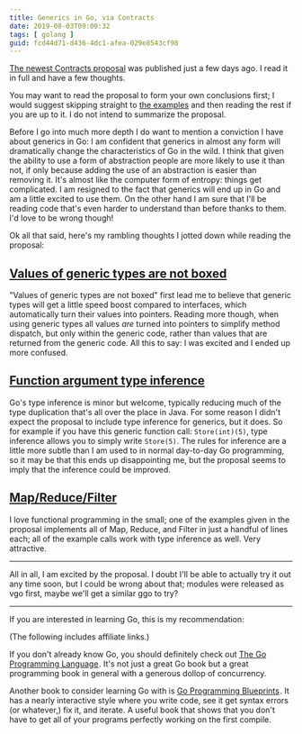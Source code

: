 ```yaml
---
title: Generics in Go, via Contracts
date: 2019-08-03T09:00:32
tags: [ golang ]
guid: fcd44d71-d436-4dc1-afea-029e8543cf98
---
```

[The newest Contracts
proposal](https://github.com/golang/proposal/blob/master/design/go2draft-contracts.md)
was published just a few days ago.  I read it in full and have a few thoughts.

<!--more-->

You may want to read the proposal to form your own conclusions first; I would
suggest skipping straight to [the
examples](https://github.com/golang/proposal/blob/master/design/go2draft-contracts.md#examples)
and then reading the rest if you are up to it.  I do not intend to summarize the
proposal.

Before I go into much more depth I do want to mention a conviction I have about
generics in Go: I am confident that generics in almost any form will
dramatically change the characteristics of Go in the wild.  I think that given
the ability to use a form of abstraction people are more likely to use it than
not, if only because adding the use of an abstraction is easier than removing
it.  It's almost like the computer form of entropy: things get complicated.  I
am resigned to the fact that generics will end up in Go and am a little excited
to use them.  On the other hand I am sure that I'll be reading code that's even
harder to understand than before thanks to them.  I'd love to be wrong though!

Ok all that said, here's my rambling thoughts I jotted down while reading the
proposal:

## [Values of generic types are not boxed](https://github.com/golang/proposal/blob/master/design/go2draft-contracts.md#values-of-type-parameters-are-not-boxed)

"Values of generic types are not boxed" first lead me to believe that generic
types will get a little speed boost compared to interfaces, which automatically
turn their values into pointers.  Reading more though, when using generic types
all values *are* turned into pointers to simplify method dispatch, but only
within the generic code, rather than values that are returned from the generic
code.  All this to say: I was excited and I ended up more confused.

## [Function argument type inference](https://github.com/golang/proposal/blob/master/design/go2draft-contracts.md#function-argument-type-inference)

Go's type inference is minor but welcome, typically reducing much of the type
duplication that's all over the place in Java.  For some reason I didn't expect
the proposal to include type inference for generics, but it does.  So for
example if you have this generic function call: `Store(int)(5)`, type inference
allows you to simply write `Store(5)`.  The rules for inference are a little
more subtle than I am used to in normal day-to-day Go programming, so it may be
that this ends up disappointing me, but the proposal seems to imply that the
inference could be improved.

## [Map/Reduce/Filter](https://github.com/golang/proposal/blob/master/design/go2draft-contracts.md#mapreducefilter)

I love functional programming in the small; one of the examples given in the
proposal implements all of Map, Reduce, and Filter in just a handful of lines
each; all of the example calls work with type inference as well.  Very
attractive.

---

All in all, I am excited by the proposal.  I doubt I'll be able to actually try
it out any time soon, but I could be wrong about that; modules were released as
vgo first, maybe we'll get a similar ggo to try?

---

If you are interested in learning Go, this is my recommendation:

(The following includes affiliate links.)

If you don't already know Go, you should definitely check out
<a target="_blank" href="https://www.amazon.com/gp/product/0134190440/ref=as_li_tl?ie=UTF8&camp=1789&creative=9325&creativeASIN=0134190440&linkCode=as2&tag=afoolishmanif-20&linkId=44bc682044ff1b8a290c3c35c788e3e5">The Go Programming Language</a><img src="//ir-na.amazon-adsystem.com/e/ir?t=afoolishmanif-20&l=am2&o=1&a=0134190440" width="1" height="1" border="0" alt="" style="border:none !important; margin:0px !important;" />.
It's not just a great Go book but a great programming book in general with a
generous dollop of concurrency.

Another book to consider learning Go with is
<a target="_blank" href="https://www.amazon.com/gp/product/1786468948/ref=as_li_tl?ie=UTF8&camp=1789&creative=9325&creativeASIN=1786468948&linkCode=as2&tag=afoolishmanif-20&linkId=803e58234c448a8d1f4cc2693f2149b8">Go Programming Blueprints</a><img src="//ir-na.amazon-adsystem.com/e/ir?t=afoolishmanif-20&l=am2&o=1&a=1786468948" width="1" height="1" border="0" alt="" style="border:none !important; margin:0px !important;" />.
It has a nearly interactive style where you write code, see it get syntax errors
(or whatever,) fix it, and iterate.  A useful book that shows that you don't
have to get all of your programs perfectly working on the first compile.
